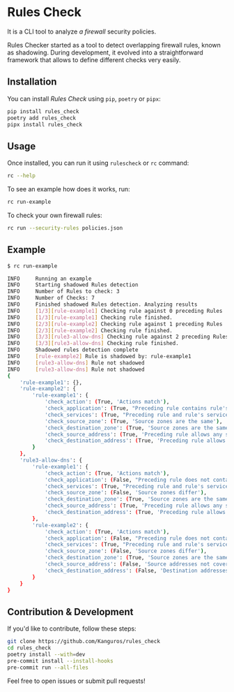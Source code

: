 # Rules Check

It is a CLI tool to analyze _a firewall_ security policies.

Rules Checker started as a tool to detect overlapping firewall rules, known as shadowing. During development, it evolved
into a straightforward framework that allows to define different checks very easily.

## Installation

You can install _Rules Check_ using `pip`, `poetry` or `pipx`:

```sh
pip install rules_check
poetry add rules_check
pipx install rules_check
```

## Usage

Once installed, you can run it using `rulescheck` or `rc` command:

```sh
rc --help
```

To see an example how does it works, run:

```sh
rc run-example
```

To check your own firewall rules:

```sh
rc run --security-rules policies.json
```

## Example

```sh
$ rc run-example

INFO     Running an example
INFO     Starting shadowed Rules detection
INFO     Number of Rules to check: 3
INFO     Number of Checks: 7
INFO     Finished shadowed Rules detection. Analyzing results
INFO     [1/3][rule-example1] Checking rule against 0 preceding Rules
INFO     [1/3][rule-example1] Checking rule finished.
INFO     [2/3][rule-example2] Checking rule against 1 preceding Rules
INFO     [2/3][rule-example2] Checking rule finished.
INFO     [3/3][rule3-allow-dns] Checking rule against 2 preceding Rules
INFO     [3/3][rule3-allow-dns] Checking rule finished.
INFO     Shadowed rules detection complete
INFO     [rule-example2] Rule is shadowed by: rule-example1
INFO     [rule3-allow-dns] Rule not shadowed
INFO     [rule3-allow-dns] Rule not shadowed
{
    'rule-example1': {},
    'rule-example2': {
        'rule-example1': {
            'check_action': (True, 'Actions match'),
            'check_application': (True, "Preceding rule contains rule's applications"),
            'check_services': (True, "Preceding rule and rule's services are the same"),
            'check_source_zone': (True, 'Source zones are the same'),
            'check_destination_zone': (True, 'Source zones are the same'),
            'check_source_address': (True, 'Preceding rule allows any source address'),
            'check_destination_address': (True, 'Preceding rule allows any destination address')
        }
    },
    'rule3-allow-dns': {
        'rule-example1': {
            'check_action': (True, 'Actions match'),
            'check_application': (False, "Preceding rule does not contain all rule's applications"),
            'check_services': (True, "Preceding rule and rule's services are the same"),
            'check_source_zone': (False, 'Source zones differ'),
            'check_destination_zone': (True, 'Source zones are the same'),
            'check_source_address': (True, 'Preceding rule allows any source address'),
            'check_destination_address': (True, 'Preceding rule allows any destination address')
        },
        'rule-example2': {
            'check_action': (True, 'Actions match'),
            'check_application': (False, "Preceding rule does not contain all rule's applications"),
            'check_services': (True, "Preceding rule and rule's services are the same"),
            'check_source_zone': (False, 'Source zones differ'),
            'check_destination_zone': (True, 'Source zones are the same'),
            'check_source_address': (False, 'Source addresses not covered at all'),
            'check_destination_address': (False, 'Destination addresses not covered at all')
        }
    }
}


```

## Contribution & Development

If you'd like to contribute, follow these steps:

```sh
git clone https://github.com/Kanguros/rules_check
cd rules_check
poetry install --with=dev
pre-commit install --install-hooks
pre-commit run --all-files
```

Feel free to open issues or submit pull requests!

